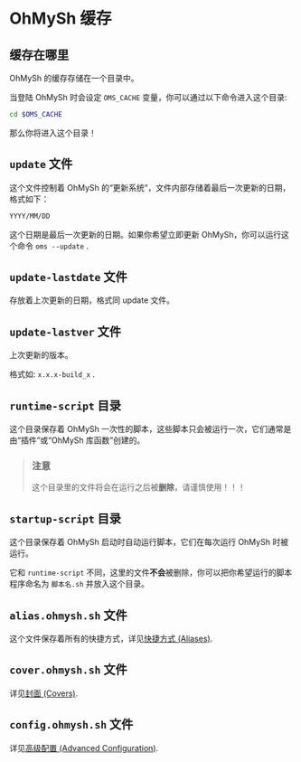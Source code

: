 # OhMySh 缓存

## 缓存在哪里

OhMySh 的缓存存储在一个目录中。

当登陆 OhMySh 时会设定 `OMS_CACHE` 变量，你可以通过以下命令进入这个目录:

```bash
cd $OMS_CACHE
```

那么你将进入这个目录！

## `update` 文件

这个文件控制着 OhMySh 的“更新系统”，文件内部存储着最后一次更新的日期，格式如下：

```bash
YYYY/MM/DD
```

这个日期是最后一次更新的日期。如果你希望立即更新 OhMySh，你可以运行这个命令 `oms --update` .

## `update-lastdate` 文件

存放着上次更新的日期，格式同 update 文件。

## `update-lastver` 文件

上次更新的版本。

格式如: `x.x.x-build_x` .

## `runtime-script` 目录

这个目录保存着 OhMySh 一次性的脚本，这些脚本只会被运行一次，它们通常是由“插件”或“OhMySh 库函数”创建的。

> ### 注意
> 
> 这个目录里的文件将会在运行之后被**删除**，请谨慎使用！！！
> 

## `startup-script` 目录

这个目录保存着 OhMySh 启动时自动运行脚本，它们在每次运行 OhMySh 时被运行。

它和 `runtime-script` 不同，这里的文件**不会**被删除，你可以把你希望运行的脚本程序命名为 `脚本名.sh` 并放入这个目录。

## `alias.ohmysh.sh` 文件

这个文件保存着所有的快捷方式，详见[快捷方式 (Aliases)](https://ohmysh.github.io/docs-v2/#/using/alias).

## `cover.ohmysh.sh` 文件

详见[封面 (Covers)](/zh_cn/using/cover).

## `config.ohmysh.sh` 文件

详见[高级配置 (Advanced Configuration)](/zh_cn/using/advconfig).
